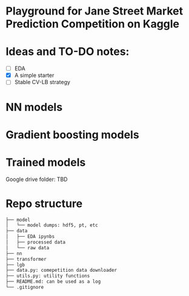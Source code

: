 # Playground for Jane Street Market Prediction Competition on Kaggle

# Ideas and TO-DO notes:
- [ ] EDA
- [x] A simple starter
- [ ] Stable CV-LB strategy

# NN models

# Gradient boosting models

# Trained models
Google drive folder: TBD

# Repo structure

```bash
├── model
│   └── model dumps: hdf5, pt, etc
├── data
│   ├── EDA ipynbs
│   ├── processed data
│   └── raw data
├── nn
├── transformer
├── lgb
├── data.py: comepetition data downloader
├── utils.py: utility functions
├── README.md: can be used as a log
└── .gitignore
```